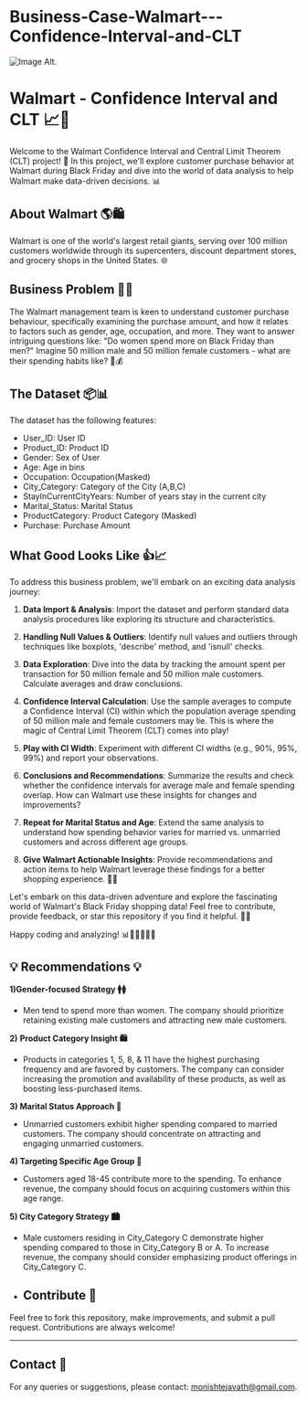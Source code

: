 # Business-Case-Walmart---Confidence-Interval-and-CLT

![Image Alt]([image_url](https://github.com/monishtejavath/Walmart-Confidence-Interval-CLT/blob/e1e4250bda70281b26615f01b68f4c6f0890fe72/Walmart_logo_1200x675-4279738954.png)).

# Walmart - Confidence Interval and CLT 📈🛒

Welcome to the Walmart Confidence Interval and Central Limit Theorem (CLT) project! 🚀 In this project, we'll explore customer purchase behavior at Walmart during Black Friday and dive into the world of data analysis to help Walmart make data-driven decisions. 📊

## About Walmart 🌎🛍

Walmart is one of the world's largest retail giants, serving over 100 million customers worldwide through its supercenters, discount department stores, and grocery shops in the United States. 🌐

## Business Problem 📝🤔

The Walmart management team is keen to understand customer purchase behaviour, specifically examining the purchase amount, and how it relates to factors such as gender, age, occupation, and more. They want to answer intriguing questions like: "Do women spend more on Black Friday than men?" Imagine 50 million male and 50 million female customers - what are their spending habits like? 🛒💰

## The Dataset 📦📊

The dataset has the following features:

- User_ID:	User ID
- Product_ID:	Product ID
- Gender:	Sex of User
- Age:	Age in bins
- Occupation:	Occupation(Masked)
- City_Category:	Category of the City (A,B,C)
- StayInCurrentCityYears:	Number of years stay in the current city
- Marital_Status:	Marital Status
- ProductCategory:	Product Category (Masked)
- Purchase:	Purchase Amount

## What Good Looks Like 👍📈

To address this business problem, we'll embark on an exciting data analysis journey:

1. **Data Import & Analysis**: Import the dataset and perform standard data analysis procedures like exploring its structure and characteristics.

2. **Handling Null Values & Outliers**: Identify null values and outliers through techniques like boxplots, 'describe' method, and 'isnull' checks.

3. **Data Exploration**: Dive into the data by tracking the amount spent per transaction for 50 million female and 50 million male customers. Calculate averages and draw conclusions.

4. **Confidence Interval Calculation**: Use the sample averages to compute a Confidence Interval (CI) within which the population average spending of 50 million male and female customers may lie. This is where the magic of Central Limit Theorem (CLT) comes into play!

5. **Play with CI Width**: Experiment with different CI widths (e.g., 90%, 95%, 99%) and report your observations.

6. **Conclusions and Recommendations**: Summarize the results and check whether the confidence intervals for average male and female spending overlap. How can Walmart use these insights for changes and improvements?

7. **Repeat for Marital Status and Age**: Extend the same analysis to understand how spending behavior varies for married vs. unmarried customers and across different age groups.

8. **Give Walmart Actionable Insights**: Provide recommendations and action items to help Walmart leverage these findings for a better shopping experience. 🤝💼

Let's embark on this data-driven adventure and explore the fascinating world of Walmart's Black Friday shopping data! Feel free to contribute, provide feedback, or star this repository if you find it helpful. 🌟🤗

Happy coding and analyzing! 📊👩‍💻👨‍💻🚀


## 💡 Recommendations 💡

**1)Gender-focused Strategy 🚹🚺**
- Men tend to spend more than women. The company should prioritize retaining existing male customers and attracting new male customers.

**2)** **Product Category Insight 🛍️**
- Products in categories 1, 5, 8, & 11 have the highest purchasing frequency and are favored by customers. The company can consider increasing the promotion and availability of these products, as well as boosting less-purchased items.

**3) Marital Status Approach 💑**
- Unmarried customers exhibit higher spending compared to married customers. The company should concentrate on attracting and engaging unmarried customers.

**4) Targeting Specific Age Group 🎈**
- Customers aged 18-45 contribute more to the spending. To enhance revenue, the company should focus on acquiring customers within this age range.

**5) City Category Strategy 🏙️**
- Male customers residing in City_Category C demonstrate higher spending compared to those in City_Category B or A. To increase revenue, the company should consider emphasizing product offerings in City_Category C.

- ## Contribute 🤝
Feel free to fork this repository, make improvements, and submit a pull request. Contributions are always welcome!

---

## Contact 📩
For any queries or suggestions, please contact: [monishtejavath@gmail.com](mailto:monishtejavath@gmail.com.com).


